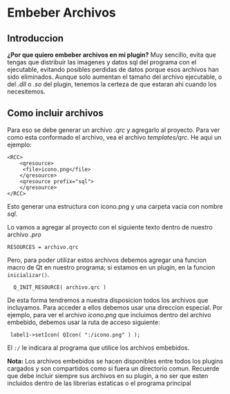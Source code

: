 # Embeber Archivos #

## Introduccion ##

**¿Por que quiero embeber archivos en mi plugin?**
Muy sencillo, evita que tengas que distribuir las imagenes y datos sql del programa con el ejecutable, evitando posibles perdidas de datos porque esos archivos han sido eliminados.
Aunque solo aumentan el tamaño del archivo ejecutable, o del _.dll_ o _.so_ del plugin, tenemos la certeza de que estaran ahi cuando los necesitemos.

## Como incluir archivos ##

Para eso se debe generar un archivo _.qrc_ y agregarlo al proyecto.
Para ver como esta conformado el archivo, vea el archivo _templates/qrc_.
He aqui un ejemplo:
```
<RCC>
    <qresource>
     <file>icono.png</file>
    </qresource>
    <qresource prefix="sql">
    </qresource>
</RCC>
```
Esto generar una estructura con icono.png y una carpeta vacia con nombre _sql_.

Lo vamos a agregar al proyecto con el siguiente texto dentro de nuestro archivo _.pro_

```
RESOURCES = archivo.qrc
```

Pero, para poder utilizar estos archivos debemos agregar una funcion macro de Qt en nuestro programa; si estamos en un plugin, en la funcion ` inicializar() `.

```
  Q_INIT_RESOURCE( archivo.qrc )
```

De esta forma tendremos a nuestra disposicion todos los archivos que incluyamos.
Para acceder a ellos debemos usar una direccion especial.
Por ejemplo, para ver el archivo _icono.png_ que incluimos dentro del archivo embebido, debemos usar la ruta de acceso siguiente:
```
 label1->setIcon( QIcon( ":/icono.png" ) );
```
El _`:/`_ le indicara al programa que utilice los archivos embebidos.

**Nota:**
Los archivos embebidos se hacen disponibles entre todos los plugins cargados y son compartidos como si fuera un directorio comun. Recuerde que debe incluir siempre sus archivos en su plugin, a no ser que esten incluidos dentro de las librerias estaticas o el programa principal